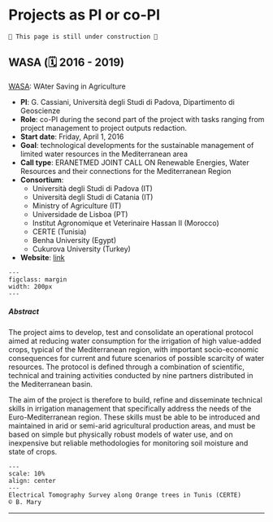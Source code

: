 # Projects as PI or co-PI


```{warning}
🚧 This page is still under construction 🚧
```

 
## WASA (🗓️ 2016 - 2019)

[WASA](https://www.era-learn.eu/network-information/networks/eranetmed/eranetmed-joint-call-on-renewable-energies-water/water-saving-in-agriculture-technological-developments-for-the-sustainable-management-of-limited-water-resources-in-the-mediterranean-area): WAter Saving in Agriculture

- **PI**: G. Cassiani, Università degli Studi di Padova, Dipartimento di Geoscienze
- **Role**: co-PI during the second part of the project with tasks ranging from project management to project outputs redaction.
- **Start date**: Friday, April 1, 2016
- **Goal**: technological developments for the sustainable management of limited water resources in the Mediterranean area
- **Call type**: ERANETMED JOINT CALL ON Renewable Energies, Water Resources and their connections for the Mediterranean Region
- **Consortium**: 
	- Università degli Studi di Padova (IT)
	- Università degli Studi di Catania (IT)
	- Ministry of Agriculture (IT)
	- Universidade de Lisboa (PT)
	- Institut Agronomique et Veterinaire Hassan II (Morocco)
	- CERTE (Tunisia)
	- Benha University  (Egypt)
	- Cukurova University  (Turkey)
- **Website**: [link](https://www.era-learn.eu/network-information/networks/eranetmed/eranetmed-joint-call-on-renewable-energies-water/water-saving-in-agriculture-technological-developments-for-the-sustainable-management-of-limited-water-resources-in-the-mediterranean-area)

```{figure} /img/WASALogo.png
---
figclass: margin
width: 200px
---
```


##### Abstract

The project aims to develop, test and consolidate an operational protocol aimed at reducing water consumption for the irrigation of high value-added crops, typical of the Mediterranean region, with important socio-economic consequences for current and future scenarios of possible scarcity of water resources. The protocol is defined through a combination of scientific, technical and training activities conducted by nine partners distributed in the Mediterranean basin.

The aim of the project is therefore to build, refine and disseminate technical skills in irrigation management that specifically address the needs of the Euro-Mediterranean region. These skills must be able to be introduced and maintained in arid or semi-arid agricultural production areas, and must be based on simple but physically robust models of water use, and on inexpensive but reliable methodologies for monitoring soil moisture and state of crops.


```{figure} ../img/20170928_121513_copy_BMARY.jpg
---
scale: 10%
align: center
---
Electrical Tomography Survey along Orange trees in Tunis (CERTE)
© B. Mary
```
---
